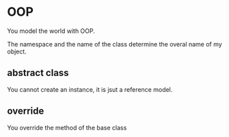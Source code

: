# OOP
You model the world with OOP.

The namespace and the name of the class determine the overal name of my object. 

## abstract class
You cannot create an instance, it is jsut a reference model.

## override 
You override the method of the base class